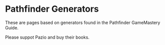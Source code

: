 # Pathfinder Generators

These are pages based on generators found in the Pathfinder GameMastery Guide.

Please suppot Pazio and buy their books.

